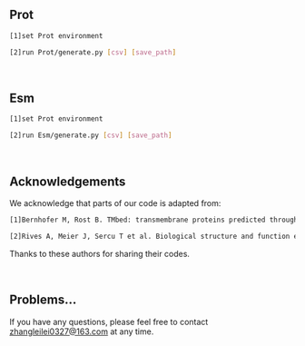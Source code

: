 ## Prot
```bash
[1]set Prot environment

[2]run Prot/generate.py [csv] [save_path]
```
<br>

## Esm
```bash
[1]set Prot environment

[2]run Esm/generate.py [csv] [save_path]
```
<br>

## Acknowledgements
We acknowledge that parts of our code is adapted from:
```bash
[1]Bernhofer M, Rost B. TMbed: transmembrane proteins predicted through language model embeddings. BMC Bioinformatics 2022; 23.

[2]Rives A, Meier J, Sercu T et al. Biological structure and function emerge from scaling unsupervised learning to 250 million protein sequences. Proceedings of the National Academy of Sciences 2021;1 18.
```
Thanks to these authors for sharing their codes.

<br>

## Problems...

If you have any questions, please feel free to contact zhangleilei0327@163.com at any time.
